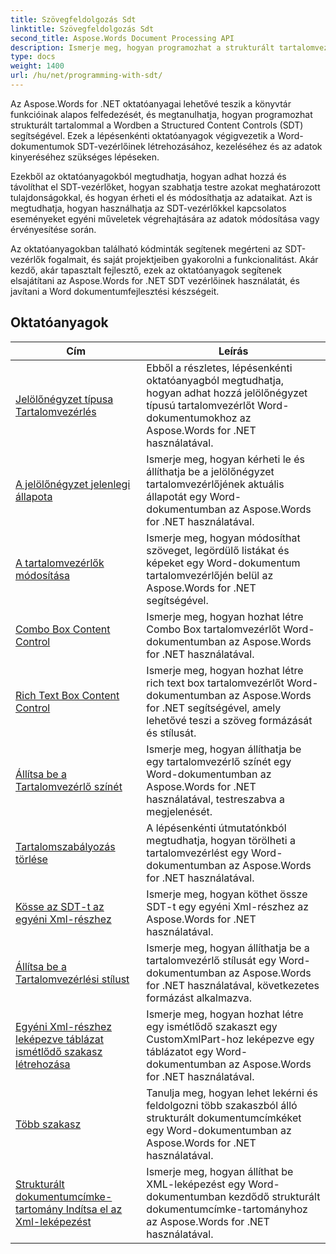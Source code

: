 ```yaml
---
title: Szövegfeldolgozás Sdt
linktitle: Szövegfeldolgozás Sdt
second_title: Aspose.Words Document Processing API
description: Ismerje meg, hogyan programozhat a strukturált tartalomvezérlőkkel (SDT) az Aspose.Words for .NET-ben. Kövesse a lépésenkénti oktatóanyagokat és a mintakódot C# nyelven a Word-dokumentumok strukturált tartalomvezérlőinek módosításához és testreszabásához.
type: docs
weight: 1400
url: /hu/net/programming-with-sdt/
---
```

Az Aspose.Words for .NET oktatóanyagai lehetővé teszik a könyvtár funkcióinak alapos felfedezését, és megtanulhatja, hogyan programozhat strukturált tartalommal a Wordben a Structured Content Controls (SDT) segítségével. Ezek a lépésenkénti oktatóanyagok végigvezetik a Word-dokumentumok SDT-vezérlőinek létrehozásához, kezeléséhez és az adatok kinyeréséhez szükséges lépéseken.

Ezekből az oktatóanyagokból megtudhatja, hogyan adhat hozzá és távolíthat el SDT-vezérlőket, hogyan szabhatja testre azokat meghatározott tulajdonságokkal, és hogyan érheti el és módosíthatja az adataikat. Azt is megtudhatja, hogyan használhatja az SDT-vezérlőkkel kapcsolatos eseményeket egyéni műveletek végrehajtására az adatok módosítása vagy érvényesítése során.

Az oktatóanyagokban található kódminták segítenek megérteni az SDT-vezérlők fogalmait, és saját projektjeiben gyakorolni a funkcionalitást. Akár kezdő, akár tapasztalt fejlesztő, ezek az oktatóanyagok segítenek elsajátítani az Aspose.Words for .NET SDT vezérlőinek használatát, és javítani a Word dokumentumfejlesztési készségeit.

 ## Oktatóanyagok
| Cím | Leírás |
| --- | --- |
| [Jelölőnégyzet típusa Tartalomvezérlés](./check-box-type-content-control/) | Ebből a részletes, lépésenkénti oktatóanyagból megtudhatja, hogyan adhat hozzá jelölőnégyzet típusú tartalomvezérlőt Word-dokumentumokhoz az Aspose.Words for .NET használatával. |
| [A jelölőnégyzet jelenlegi állapota](./current-state-of-check-box/) | Ismerje meg, hogyan kérheti le és állíthatja be a jelölőnégyzet tartalomvezérlőjének aktuális állapotát egy Word-dokumentumban az Aspose.Words for .NET használatával. |
| [A tartalomvezérlők módosítása](./modify-content-controls/) | Ismerje meg, hogyan módosíthat szöveget, legördülő listákat és képeket egy Word-dokumentum tartalomvezérlőjén belül az Aspose.Words for .NET segítségével. |
| [Combo Box Content Control](./combo-box-content-control/) | Ismerje meg, hogyan hozhat létre Combo Box tartalomvezérlőt Word-dokumentumban az Aspose.Words for .NET használatával. |
| [Rich Text Box Content Control](./rich-text-box-content-control/) | Ismerje meg, hogyan hozhat létre rich text box tartalomvezérlőt Word-dokumentumban az Aspose.Words for .NET segítségével, amely lehetővé teszi a szöveg formázását és stílusát. |
| [Állítsa be a Tartalomvezérlő színét](./set-content-control-color/) | Ismerje meg, hogyan állíthatja be egy tartalomvezérlő színét egy Word-dokumentumban az Aspose.Words for .NET használatával, testreszabva a megjelenését. |
| [Tartalomszabályozás törlése](./clear-contents-control/) | A lépésenkénti útmutatónkból megtudhatja, hogyan törölheti a tartalomvezérlést egy Word-dokumentumban az Aspose.Words for .NET használatával. |
| [Kösse az SDT-t az egyéni Xml-részhez](./bind-sdt-to-custom-xml-part/) | Ismerje meg, hogyan köthet össze SDT-t egy egyéni Xml-részhez az Aspose.Words for .NET használatával. |
| [Állítsa be a Tartalomvezérlési stílust](./set-content-control-style/) | Ismerje meg, hogyan állíthatja be a tartalomvezérlő stílusát egy Word-dokumentumban az Aspose.Words for .NET használatával, következetes formázást alkalmazva. |
| [Egyéni Xml-részhez leképezve táblázat ismétlődő szakasz létrehozása](./creating-table-repeating-section-mapped-to-custom-xml-part/) | Ismerje meg, hogyan hozhat létre egy ismétlődő szakaszt egy CustomXmlPart-hoz leképezve egy táblázatot egy Word-dokumentumban az Aspose.Words for .NET használatával. |
| [Több szakasz](./multi-section/) | Tanulja meg, hogyan lehet lekérni és feldolgozni több szakaszból álló strukturált dokumentumcímkéket egy Word-dokumentumban az Aspose.Words for .NET használatával. |
| [Strukturált dokumentumcímke-tartomány Indítsa el az Xml-leképezést](./structured-document-tag-range-start-xml-mapping/) | Ismerje meg, hogyan állíthat be XML-leképezést egy Word-dokumentumban kezdődő strukturált dokumentumcímke-tartományhoz az Aspose.Words for .NET használatával. |